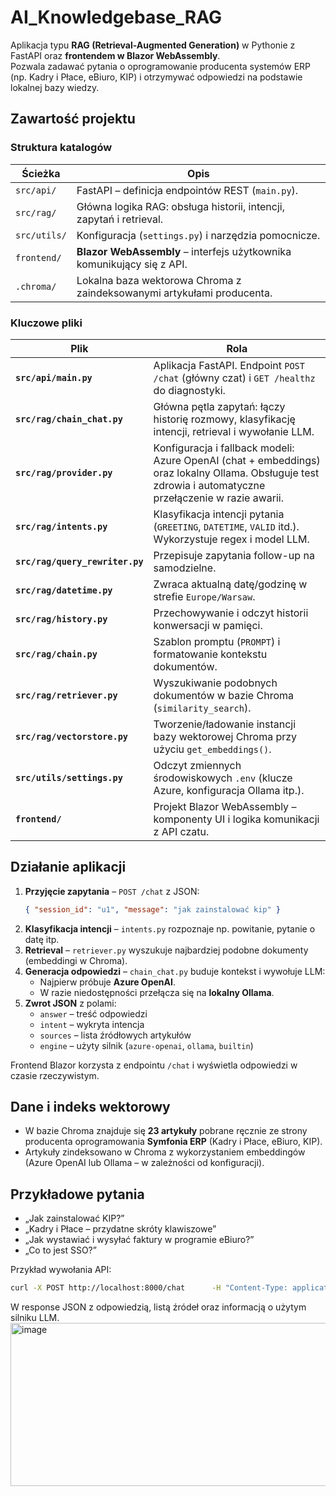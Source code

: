 # AI_Knowledgebase_RAG

Aplikacja typu **RAG (Retrieval-Augmented Generation)** w Pythonie z FastAPI oraz **frontendem w Blazor WebAssembly**.  
Pozwala zadawać pytania o oprogramowanie producenta systemów ERP (np. Kadry i Płace, eBiuro, KIP) i otrzymywać odpowiedzi na podstawie lokalnej bazy wiedzy.

## Zawartość projektu

### Struktura katalogów

| Ścieżka       | Opis                                                                 |
|-------------- |------------------------------------------------------------------------|
| `src/api/`    | FastAPI – definicja endpointów REST (`main.py`).                       |
| `src/rag/`    | Główna logika RAG: obsługa historii, intencji, zapytań i retrieval.    |
| `src/utils/`  | Konfiguracja (`settings.py`) i narzędzia pomocnicze.                   |
| `frontend/`   | **Blazor WebAssembly** – interfejs użytkownika komunikujący się z API. |
| `.chroma/`    | Lokalna baza wektorowa Chroma z zaindeksowanymi artykułami producenta. |

### Kluczowe pliki

| Plik | Rola |
|------|------|
| **`src/api/main.py`**        | Aplikacja FastAPI. Endpoint `POST /chat` (główny czat) i `GET /healthz` do diagnostyki. |
| **`src/rag/chain_chat.py`**  | Główna pętla zapytań: łączy historię rozmowy, klasyfikację intencji, retrieval i wywołanie LLM. |
| **`src/rag/provider.py`**    | Konfiguracja i fallback modeli: Azure OpenAI (chat + embeddings) oraz lokalny Ollama. Obsługuje test zdrowia i automatyczne przełączenie w razie awarii. |
| **`src/rag/intents.py`**     | Klasyfikacja intencji pytania (`GREETING`, `DATETIME`, `VALID` itd.). Wykorzystuje regex i model LLM. |
| **`src/rag/query_rewriter.py`** | Przepisuje zapytania follow-up na samodzielne. |
| **`src/rag/datetime.py`**    | Zwraca aktualną datę/godzinę w strefie `Europe/Warsaw`. |
| **`src/rag/history.py`**     | Przechowywanie i odczyt historii konwersacji w pamięci. |
| **`src/rag/chain.py`**       | Szablon promptu (`PROMPT`) i formatowanie kontekstu dokumentów. |
| **`src/rag/retriever.py`**   | Wyszukiwanie podobnych dokumentów w bazie Chroma (`similarity_search`). |
| **`src/rag/vectorstore.py`** | Tworzenie/ładowanie instancji bazy wektorowej Chroma przy użyciu `get_embeddings()`. |
| **`src/utils/settings.py`**  | Odczyt zmiennych środowiskowych `.env` (klucze Azure, konfiguracja Ollama itp.). |
| **`frontend/`**              | Projekt Blazor WebAssembly – komponenty UI i logika komunikacji z API czatu. |

## Działanie aplikacji

1. **Przyjęcie zapytania** – `POST /chat` z JSON:
   ```json
   { "session_id": "u1", "message": "jak zainstalować kip" }
   ```
2. **Klasyfikacja intencji** – `intents.py` rozpoznaje np. powitanie, pytanie o datę itp.
3. **Retrieval** – `retriever.py` wyszukuje najbardziej podobne dokumenty (embeddingi w Chroma).
4. **Generacja odpowiedzi** – `chain_chat.py` buduje kontekst i wywołuje LLM:
   - Najpierw próbuje **Azure OpenAI**.
   - W razie niedostępności przełącza się na **lokalny Ollama**.
5. **Zwrot JSON** z polami:
   - `answer` – treść odpowiedzi  
   - `intent` – wykryta intencja  
   - `sources` – lista źródłowych artykułów  
   - `engine` – użyty silnik (`azure-openai`, `ollama`, `builtin`)

Frontend Blazor korzysta z endpointu `/chat` i wyświetla odpowiedzi w czasie rzeczywistym.

## Dane i indeks wektorowy

- W bazie Chroma znajduje się **23 artykuły** pobrane ręcznie ze strony producenta oprogramowania **Symfonia ERP** (Kadry i Płace, eBiuro, KIP).
- Artykuły zindeksowano w Chroma z wykorzystaniem embeddingów (Azure OpenAI lub Ollama – w zależności od konfiguracji).

## Przykładowe pytania

- „Jak zainstalować KIP?”
- „Kadry i Płace – przydatne skróty klawiszowe”
- „Jak wystawiać i wysyłać faktury w programie eBiuro?”
- „Co to jest SSO?”

Przykład wywołania API:

```bash
curl -X POST http://localhost:8000/chat      -H "Content-Type: application/json"      -d '{"session_id":"u1","message":"Jak zainstalować KIP"}'
```

W response JSON z odpowiedzią, listą źródeł oraz informacją o użytym silniku LLM.
<img width="954" height="261" alt="image" src="https://github.com/user-attachments/assets/41d98e7a-ab9c-495b-960b-c6549e8960e6" />

